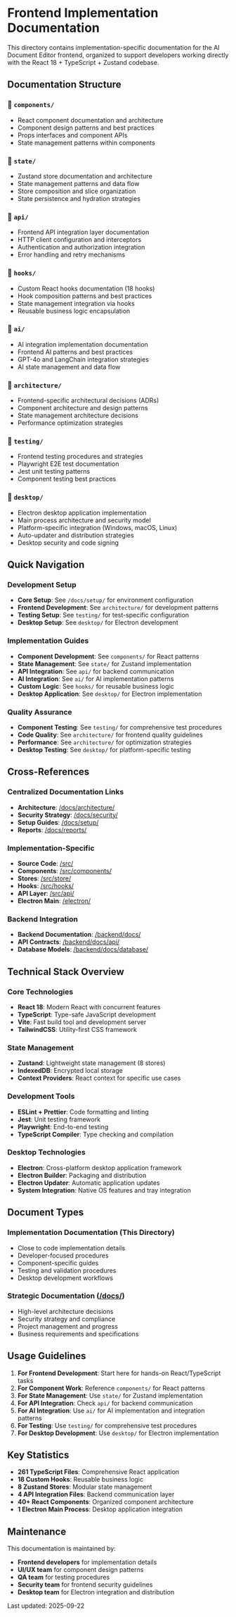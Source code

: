 # Frontend Implementation Documentation

This directory contains implementation-specific documentation for the AI Document Editor frontend, organized to support developers working directly with the React 18 + TypeScript + Zustand codebase.

## Documentation Structure

### 📁 `components/`

- React component documentation and architecture
- Component design patterns and best practices
- Props interfaces and component APIs
- State management patterns within components

### 📁 `state/`

- Zustand store documentation and architecture
- State management patterns and data flow
- Store composition and slice organization
- State persistence and hydration strategies

### 📁 `api/`

- Frontend API integration layer documentation
- HTTP client configuration and interceptors
- Authentication and authorization integration
- Error handling and retry mechanisms

### 📁 `hooks/`

- Custom React hooks documentation (18 hooks)
- Hook composition patterns and best practices
- State management integration via hooks
- Reusable business logic encapsulation

### 📁 `ai/`

- AI integration implementation documentation
- Frontend AI patterns and best practices
- GPT-4o and LangChain integration strategies
- AI state management and data flow

### 📁 `architecture/`

- Frontend-specific architectural decisions (ADRs)
- Component architecture and design patterns
- State management architecture decisions
- Performance optimization strategies

### 📁 `testing/`

- Frontend testing procedures and strategies
- Playwright E2E test documentation
- Jest unit testing patterns
- Component testing best practices

### 📁 `desktop/`

- Electron desktop application implementation
- Main process architecture and security model
- Platform-specific integration (Windows, macOS, Linux)
- Auto-updater and distribution strategies
- Desktop security and code signing

## Quick Navigation

### Development Setup

- **Core Setup**: See `/docs/setup/` for environment configuration
- **Frontend Development**: See `architecture/` for development patterns
- **Testing Setup**: See `testing/` for test-specific configuration
- **Desktop Setup**: See `desktop/` for Electron development

### Implementation Guides

- **Component Development**: See `components/` for React patterns
- **State Management**: See `state/` for Zustand implementation
- **API Integration**: See `api/` for backend communication
- **AI Integration**: See `ai/` for AI implementation patterns
- **Custom Logic**: See `hooks/` for reusable business logic
- **Desktop Application**: See `desktop/` for Electron implementation

### Quality Assurance

- **Component Testing**: See `testing/` for comprehensive test procedures
- **Code Quality**: See `architecture/` for frontend quality guidelines
- **Performance**: See `architecture/` for optimization strategies
- **Desktop Testing**: See `desktop/` for platform-specific testing

## Cross-References

### Centralized Documentation Links

- **Architecture**: [/docs/architecture/](../../docs/architecture/)
- **Security Strategy**: [/docs/security/](../../docs/security/)
- **Setup Guides**: [/docs/setup/](../../docs/setup/)
- **Reports**: [/docs/reports/](../../docs/reports/)

### Implementation-Specific

- **Source Code**: [/src/](../../src/)
- **Components**: [/src/components/](../../src/components/)
- **Stores**: [/src/store/](../../src/store/)
- **Hooks**: [/src/hooks/](../../src/hooks/)
- **API Layer**: [/src/api/](../../src/api/)
- **Electron Main**: [/electron/](../../electron/)

### Backend Integration

- **Backend Documentation**: [/backend/docs/](../../backend/docs/)
- **API Contracts**: [/backend/docs/api/](../../backend/docs/api/)
- **Database Models**: [/backend/docs/database/](../../backend/docs/database/)

## Technical Stack Overview

### Core Technologies

- **React 18**: Modern React with concurrent features
- **TypeScript**: Type-safe JavaScript development
- **Vite**: Fast build tool and development server
- **TailwindCSS**: Utility-first CSS framework

### State Management

- **Zustand**: Lightweight state management (8 stores)
- **IndexedDB**: Encrypted local storage
- **Context Providers**: React context for specific use cases

### Development Tools

- **ESLint + Prettier**: Code formatting and linting
- **Jest**: Unit testing framework
- **Playwright**: End-to-end testing
- **TypeScript Compiler**: Type checking and compilation

### Desktop Technologies

- **Electron**: Cross-platform desktop application framework
- **Electron Builder**: Packaging and distribution
- **Electron Updater**: Automatic application updates
- **System Integration**: Native OS features and tray integration

## Document Types

### Implementation Documentation (This Directory)

- Close to code implementation details
- Developer-focused procedures
- Component-specific guides
- Testing and validation procedures
- Desktop development workflows

### Strategic Documentation ([/docs/](../../docs/))

- High-level architecture decisions
- Security strategy and compliance
- Project management and progress
- Business requirements and specifications

## Usage Guidelines

1. **For Frontend Development**: Start here for hands-on React/TypeScript tasks
2. **For Component Work**: Reference `components/` for React patterns
3. **For State Management**: Use `state/` for Zustand implementation
4. **For API Integration**: Check `api/` for backend communication
5. **For AI Integration**: Use `ai/` for AI implementation and integration patterns
6. **For Testing**: Use `testing/` for comprehensive test procedures
7. **For Desktop Development**: Use `desktop/` for Electron implementation

## Key Statistics

- **261 TypeScript Files**: Comprehensive React application
- **18 Custom Hooks**: Reusable business logic
- **8 Zustand Stores**: Modular state management
- **4 API Integration Files**: Backend communication layer
- **40+ React Components**: Organized component architecture
- **1 Electron Main Process**: Desktop application integration

## Maintenance

This documentation is maintained by:

- **Frontend developers** for implementation details
- **UI/UX team** for component design patterns
- **QA team** for testing procedures
- **Security team** for frontend security guidelines
- **Desktop team** for Electron integration and distribution

Last updated: 2025-09-22
